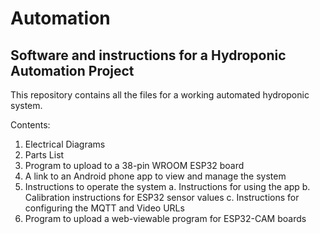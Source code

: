 # Automation
## Software and instructions for a Hydroponic Automation Project

This repository contains all the files for a working automated hydroponic system.

Contents:

1. Electrical Diagrams
2. Parts List
3. Program to upload to a 38-pin WROOM ESP32 board
4. A link to an Android phone app to view and manage the system
5. Instructions to operate the system
   a. Instructions for using the app
   b. Calibration instructions for ESP32 sensor values
   c. Instructions for configuring the MQTT and Video URLs
6. Program to upload a web-viewable program for ESP32-CAM boards

